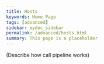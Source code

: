 ```yaml
---
title: Hosts
keywords: Home Page
tags: [advanced]
sidebar: mydoc_sidebar
permalink: /advanced/hosts.html
summary: This page is a placeholder  
---
```


(Describe how call pipeline works)
